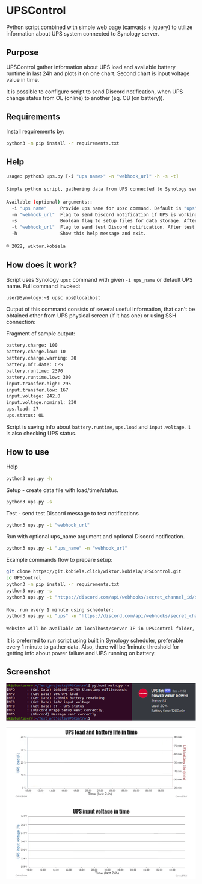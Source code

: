 # UPSControl

Python script combined with simple web page (canvasjs + jquery) to utilize information 
about UPS system connected to Synology server.

## Purpose

UPSControl gather information about UPS load and available battery runtime in last 24h
and plots it on one chart. Second chart is input voltage value in time. 

It is possible to configure script to send Discord notification, when 
UPS change status from OL (online) to another (eg. OB (on battery)).

## Requirements

Install requirements by:
```bash
python3 -m pip install -r requirements.txt
```


## Help 

```bash
usage: python3 ups.py [-i "ups name>" -n "webhook_url" -h -s -t]

Simple python script, gathering data from UPS connected to Synology server with optional Discord notification if UPS starts working on battery.

Available (optional) arguments::
  -i "ups name"     Provide ups name for upsc command. Default is "ups".
  -n "webhook_url"  Flag to send Discord notification if UPS is working on battery. Default is false.
  -s                Boolean flag to setup files for data storage. After setup, script exits. Default is false.
  -t "webhook_url"  Flag to send test Discord notification. After test, script exits. Default is false.
  -h                Show this help message and exit.

© 2022, wiktor.kobiela
```

## How does it work?

Script uses Synology `upsc` command with given `-i ups_name` or default UPS name.
Full command invoked:
```bash 
user@Synology:~$ upsc ups@localhost
```

Output of this command consists of several useful information, that can't be obtained other from 
UPS physical screen (if it has one) or using SSH connection:

Fragment of sample output:
```bash 
battery.charge: 100
battery.charge.low: 10
battery.charge.warning: 20
battery.mfr.date: CPS
battery.runtime: 2370
battery.runtime.low: 300
input.transfer.high: 295
input.transfer.low: 167
input.voltage: 242.0
input.voltage.nominal: 230
ups.load: 27
ups.status: OL
```

Script is saving info about `battery.runtime`, `ups.load` and `input.voltage`. It is also checking UPS status.

## How to use 

Help
```bash
python3 ups.py -h
```

Setup - create data file with load/time/status.
```bash
python3 ups.py -s
```

Test - send test Discord message to test notifications
```bash 
python3 ups.py -t "webhook_url"
```

Run with optional ups_name argument and optional Discord notification.
```bash 
python3 ups.py -i "ups_name" -n "webhook_url"
```

Example commands flow to prepare setup:
```bash
git clone https://git.kobiela.click/wiktor.kobiela/UPSControl.git
cd UPSControl
python3 -m pip install -r requirements.txt
python3 ups.py -s 
python3 ups.py -t "https://discord.com/api/webhooks/secret_channel_id/super_secret_webhook"

Now, run every 1 minute using scheduler:
python3 ups.py -i "ups" -n "https://discord.com/api/webhooks/secret_channel_id/super_secret_webhook"

Website will be available at localhost/server IP in UPSControl folder, e.g. http://localhost/UPSControl/
```


It is preferred to run script using built in Synology scheduler, preferable every 1 minute to gather data.
Also, there will be 1minute threshold for getting info about power failure and UPS running on battery.

## Screenshot
![Test run and Discord notification screenshot](/media/screenshot.png)

![Webpage with charts gif](/media/preview.gif)

